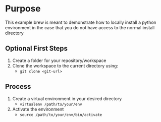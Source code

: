 # Purpose
This example brew is meant to demonstrate how to locally install a python environment in the case that you do not have access to the normal install directory

## Optional First Steps
1. Create a folder for your repository/workspace
2. Clone the workspace to the current directory using:
    - `git clone <git-url>`

## Process
1. Create a virtual environment in your desired directory
    - `virtualenv /path/to/your/env`
2. Activate the environment
    - `source /path/to/your/env/bin/activate`
